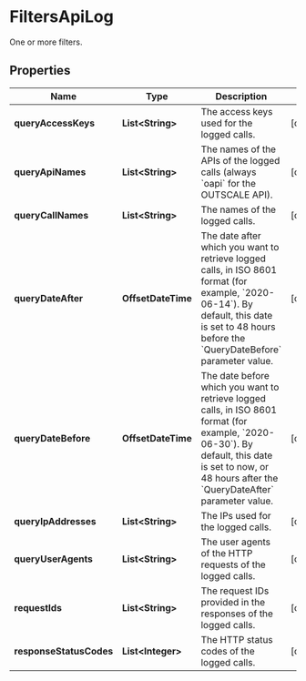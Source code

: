 

# FiltersApiLog

One or more filters.

## Properties

| Name | Type | Description | Notes |
|------------ | ------------- | ------------- | -------------|
|**queryAccessKeys** | **List&lt;String&gt;** | The access keys used for the logged calls. |  [optional] |
|**queryApiNames** | **List&lt;String&gt;** | The names of the APIs of the logged calls (always &#x60;oapi&#x60; for the OUTSCALE API). |  [optional] |
|**queryCallNames** | **List&lt;String&gt;** | The names of the logged calls. |  [optional] |
|**queryDateAfter** | **OffsetDateTime** | The date after which you want to retrieve logged calls, in ISO 8601 format (for example, &#x60;2020-06-14&#x60;). By default, this date is set to 48 hours before the &#x60;QueryDateBefore&#x60; parameter value. |  [optional] |
|**queryDateBefore** | **OffsetDateTime** | The date before which you want to retrieve logged calls, in ISO 8601 format (for example, &#x60;2020-06-30&#x60;). By default, this date is set to now, or 48 hours after the &#x60;QueryDateAfter&#x60; parameter value. |  [optional] |
|**queryIpAddresses** | **List&lt;String&gt;** | The IPs used for the logged calls. |  [optional] |
|**queryUserAgents** | **List&lt;String&gt;** | The user agents of the HTTP requests of the logged calls. |  [optional] |
|**requestIds** | **List&lt;String&gt;** | The request IDs provided in the responses of the logged calls. |  [optional] |
|**responseStatusCodes** | **List&lt;Integer&gt;** | The HTTP status codes of the logged calls. |  [optional] |



